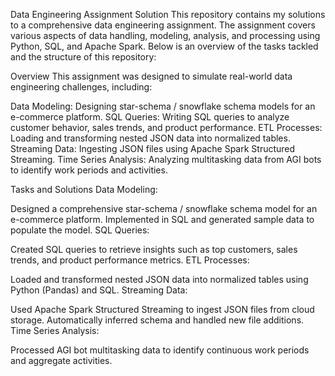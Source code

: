 Data Engineering Assignment Solution
This repository contains my solutions to a comprehensive data engineering assignment.
The assignment covers various aspects of data handling, modeling, analysis, and processing using Python, SQL, and Apache Spark. 
Below is an overview of the tasks tackled and the structure of this repository:


Overview
This assignment was designed to simulate real-world data engineering challenges, including:

Data Modeling: Designing star-schema / snowflake schema models for an e-commerce platform.
SQL Queries: Writing SQL queries to analyze customer behavior, sales trends, and product performance.
ETL Processes: Loading and transforming nested JSON data into normalized tables.
Streaming Data: Ingesting JSON files using Apache Spark Structured Streaming.
Time Series Analysis: Analyzing multitasking data from AGI bots to identify work periods and activities.


Tasks and Solutions
Data Modeling:

Designed a comprehensive star-schema / snowflake schema model for an e-commerce platform.
Implemented in SQL and generated sample data to populate the model.
SQL Queries:

Created SQL queries to retrieve insights such as top customers, sales trends, and product performance metrics.
ETL Processes:

Loaded and transformed nested JSON data into normalized tables using Python (Pandas) and SQL.
Streaming Data:

Used Apache Spark Structured Streaming to ingest JSON files from cloud storage.
Automatically inferred schema and handled new file additions.
Time Series Analysis:

Processed AGI bot multitasking data to identify continuous work periods and aggregate activities.
